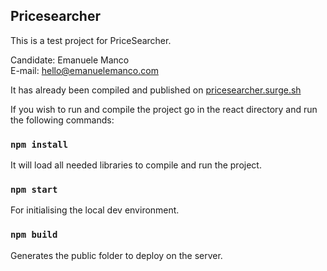 ## Pricesearcher

This is a test project for PriceSearcher. 

Candidate: Emanuele Manco <br>
E-mail: [hello@emanuelemanco.com](mailto:hello@emanuelemanco.com)

It has already been compiled and published on [pricesearcher.surge.sh](http://pricesearcher.surge.sh/)


If you wish to run and compile the project go in the react directory and run the following commands:
### `npm install`
It will load all needed libraries to compile and run the project.

### `npm start`
For initialising the local dev environment.

### `npm build`
Generates the public folder to deploy on the server.


